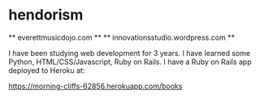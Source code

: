 # hendorism
** everettmusicdojo.com **
** innovationsstudio.wordpress.com **

I have been studying web development for 3 years. I have learned some Python, HTML/CSS/Javascript, Ruby on Rails. I have a Ruby on Rails app deployed to Heroku at:

https://morning-cliffs-62856.herokuapp.com/books
